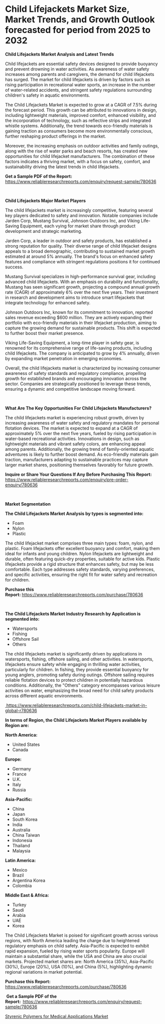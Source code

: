 <p><h1>Child Lifejackets Market Size, Market Trends, and Growth Outlook forecasted for period from 2025 to 2032</h1></p><p><strong>Child Lifejackets Market Analysis and Latest Trends</strong></p>
<p><p>Child lifejackets are essential safety devices designed to provide buoyancy and prevent drowning in water activities. As awareness of water safety increases among parents and caregivers, the demand for child lifejackets has surged. The market for child lifejackets is driven by factors such as rising participation in recreational water sports, an increase in the number of water-related accidents, and stringent safety regulations surrounding children's safety in aquatic environments.</p><p>The Child Lifejackets Market is expected to grow at a CAGR of 7.5% during the forecast period. This growth can be attributed to innovations in design, including lightweight materials, improved comfort, enhanced visibility, and the incorporation of technology, such as reflective strips and integrated whistle systems. Additionally, the trend towards eco-friendly materials is gaining traction as consumers become more environmentally conscious, further reshaping product offerings in the market.</p><p>Moreover, the increasing emphasis on outdoor activities and family outings, along with the rise of water parks and beach resorts, has created new opportunities for child lifejacket manufacturers. The combination of these factors indicates a thriving market, with a focus on safety, comfort, and sustainability driving the latest trends in child lifejackets.</p></p>
<p><strong>Get a Sample PDF of the Report:&nbsp;</strong> <a href="https://www.reliableresearchreports.com/enquiry/request-sample/780636?utm_campaign=3111&utm_medium=2&utm_source=Github&utm_content=ia&utm_term=26032025&utm_id=child-lifejackets">https://www.reliableresearchreports.com/enquiry/request-sample/780636</a></p>
<p>&nbsp;</p>
<p><strong>Child Lifejackets Major Market Players</strong></p>
<p><p>The child lifejackets market is increasingly competitive, featuring several key players dedicated to safety and innovation. Notable companies include Jarden Corp, Mustang Survival, Johnson Outdoors Inc, and Viking Life-Saving Equipment, each vying for market share through product development and strategic marketing.</p><p>Jarden Corp, a leader in outdoor and safety products, has established a strong reputation for quality. Their diverse range of child lifejacket designs appeals to a broad demographic, contributing to sustained market growth estimated at around 5% annually. The brand's focus on enhanced safety features and compliance with stringent regulations positions it for continued success.</p><p>Mustang Survival specializes in high-performance survival gear, including advanced child lifejackets. With an emphasis on durability and functionality, Mustang has seen significant growth, projecting a compound annual growth rate (CAGR) of approximately 6% over the next five years. Their investment in research and development aims to introduce smart lifejackets that integrate technology for enhanced safety.</p><p>Johnson Outdoors Inc, known for its commitment to innovation, reported sales revenue exceeding $600 million. They are actively expanding their portfolio with eco-friendly materials in their lifejacket production, aiming to capture the growing demand for sustainable products. This shift is expected to further boost their market presence.</p><p>Viking Life-Saving Equipment, a long-time player in safety gear, is renowned for its comprehensive range of life-saving products, including child lifejackets. The company is anticipated to grow by 4% annually, driven by expanding market penetration in emerging economies.</p><p>Overall, the child lifejackets market is characterized by increasing consumer awareness of safety standards and regulatory compliance, propelling growth for established brands and encouraging innovation across the sector. Companies are strategically positioned to leverage these trends, ensuring a dynamic and competitive landscape moving forward.</p></p>
<p>&nbsp;</p>
<p><strong>What Are The Key Opportunities For Child Lifejackets Manufacturers?</strong></p>
<p><p>The child lifejackets market is experiencing robust growth, driven by increasing awareness of water safety and regulatory mandates for personal flotation devices. The market is expected to expand at a CAGR of approximately 5% over the next five years, fueled by rising participation in water-based recreational activities. Innovations in design, such as lightweight materials and vibrant safety colors, are enhancing appeal among parents. Additionally, the growing trend of family-oriented aquatic adventures is likely to further boost demand. As eco-friendly materials gain traction, manufacturers adapting to sustainable practices may capture larger market shares, positioning themselves favorably for future growth.</p></p>
<p><strong>Inquire or Share Your Questions If Any Before Purchasing This Report:</strong> <a href="https://www.reliableresearchreports.com/enquiry/pre-order-enquiry/780636?utm_campaign=3111&utm_medium=2&utm_source=Github&utm_content=ia&utm_term=26032025&utm_id=child-lifejackets">https://www.reliableresearchreports.com/enquiry/pre-order-enquiry/780636</a></p>
<p>&nbsp;</p>
<p><strong>Market Segmentation</strong></p>
<p><strong>The Child Lifejackets Market Analysis by types is segmented into:</strong></p>
<p><ul><li>Foam</li><li>Nylon</li><li>Plastic</li></ul></p>
<p><p>The child lifejacket market comprises three main types: foam, nylon, and plastic. Foam lifejackets offer excellent buoyancy and comfort, making them ideal for infants and young children. Nylon lifejackets are lightweight and durable, often featuring quick-dry properties, suitable for active kids. Plastic lifejackets provide a rigid structure that enhances safety, but may be less comfortable. Each type addresses safety standards, varying preferences, and specific activities, ensuring the right fit for water safety and recreation for children.</p></p>
<p><strong>Purchase this Report:&nbsp;</strong><a href="https://www.reliableresearchreports.com/purchase/780636?utm_campaign=3111&utm_medium=2&utm_source=Github&utm_content=ia&utm_term=26032025&utm_id=child-lifejackets">https://www.reliableresearchreports.com/purchase/780636</a></p>
<p>&nbsp;</p>
<p><strong>The Child Lifejackets Market Industry Research by Application is segmented into:</strong></p>
<p><ul><li>Watersports</li><li>Fishing</li><li>Offshore Sail</li><li>Others</li></ul></p>
<p><p>The child lifejackets market is significantly driven by applications in watersports, fishing, offshore sailing, and other activities. In watersports, lifejackets ensure safety while engaging in thrilling water activities, particularly for children. In fishing, they provide essential buoyancy for young anglers, promoting safety during outings. Offshore sailing requires reliable flotation devices to protect children in potentially hazardous conditions. Additionally, the "Others" category encompasses various leisure activities on water, emphasizing the broad need for child safety products across different aquatic environments.</p></p>
<p><a href="https://www.reliableresearchreports.com/child-lifejackets-market-in-global-r780636?utm_campaign=3111&utm_medium=2&utm_source=Github&utm_content=ia&utm_term=26032025&utm_id=child-lifejackets">&nbsp;https://www.reliableresearchreports.com/child-lifejackets-market-in-global-r780636</a></p>
<p><strong>In terms of Region, the Child Lifejackets Market Players available by Region are:</strong></p>
<p>
    <p> <strong> North America: </strong>
        <ul>
            <li>United States</li>
            <li>Canada</li>
        </ul>
        </p> 
    <p> <strong> Europe: </strong>
        <ul>
            <li>Germany</li>
            <li>France</li>
            <li>U.K.</li>
            <li>Italy</li>
            <li>Russia</li>
        </ul>
        </p> 
    <p> <strong> Asia-Pacific: </strong>
        <ul>
            <li>China</li>
            <li>Japan</li>
            <li>South Korea</li>
            <li>India</li>
            <li>Australia</li>
            <li>China Taiwan</li>
            <li>Indonesia</li>
            <li>Thailand</li>
            <li>Malaysia</li>
        </ul>
        </p> 
    <p> <strong> Latin America: </strong>
        <ul>
            <li>Mexico</li>
            <li>Brazil</li>
            <li>Argentina Korea</li>
            <li>Colombia</li>
        </ul>
        </p> 
    <p> <strong> Middle East & Africa: </strong>
        <ul>
            <li>Turkey</li>
            <li>Saudi</li>
            <li>Arabia</li>
            <li>UAE</li>
            <li>Korea</li>
        </ul>
    </p>
    </p>
<p><p>The Child Lifejackets Market is poised for significant growth across various regions, with North America leading the charge due to heightened regulatory emphasis on child safety. Asia-Pacific is expected to exhibit rapid expansion, fueled by rising water sports popularity. Europe will maintain a substantial share, while the USA and China are also crucial markets. Projected market shares are: North America (35%), Asia-Pacific (30%), Europe (20%), USA (10%), and China (5%), highlighting dynamic regional variations in market potential.</p></p>
<p><strong>Purchase this Report: </strong><a href="https://www.reliableresearchreports.com/purchase/780636?utm_campaign=3111&utm_medium=2&utm_source=Github&utm_content=ia&utm_term=26032025&utm_id=child-lifejackets">https://www.reliableresearchreports.com/purchase/780636</a></p>
<p>&nbsp;<strong>Get a Sample PDF of the Report:&nbsp;&nbsp;</strong><a href="https://www.reliableresearchreports.com/enquiry/request-sample/780636?utm_campaign=3111&utm_medium=2&utm_source=Github&utm_content=ia&utm_term=26032025&utm_id=child-lifejackets">https://www.reliableresearchreports.com/enquiry/request-sample/780636</a></p>
<p><strong></strong></p>
<p><p><a href="https://github.com/dushornerfe/Market-Research-Report-List-1/blob/main/styrenic-polymers-for-medical-applications-market.md?utm_campaign=3111&utm_medium=2&utm_source=Github&utm_content=ia&utm_term=26032025&utm_id=child-lifejackets">Styrenic Polymers for Medical Applications Market</a></p></p>